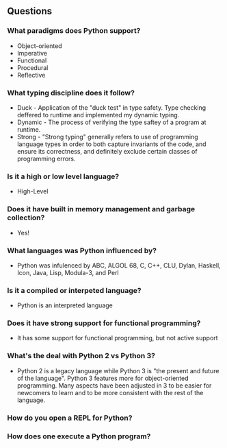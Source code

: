 ## Questions

### What paradigms does Python support?
+ Object-oriented
+ Imperative
+ Functional
+ Procedural
+ Reflective

### What typing discipline does it follow?
+ Duck - Application of the "duck test" in type safety. Type checking deffered to runtime and implemented my dynamic typing.
+ Dynamic - The process of verifying the type saftey of a program at runtime.
+ Strong - "Strong typing" generally refers to use of programming language types in order to both capture invariants of the code, and ensure its correctness, and definitely exclude certain classes of programming errors.

### Is it a high or low level language?
+ High-Level

### Does it have built in memory management and garbage collection?
+ Yes!

### What languages was Python influenced by?
+ Python was infulenced by ABC, ALGOL 68, C, C++, CLU, Dylan, Haskell, Icon, Java, Lisp, Modula-3, and Perl

### Is it a compiled or interpeted language?
+ Python is an interpreted language

### Does it have strong support for functional programming?
+ It has some support for functional programming, but not active support

### What's the deal with Python 2 vs Python 3?
+ Python 2 is a legacy language while Python 3 is "the present and future of the language". Python 3 features more for object-oriented programming. Many aspects have been adjusted in 3 to be easier for newcomers to learn and to be more consistent with the rest of the language.

### How do you open a REPL for Python?
### How does one execute a Python program?